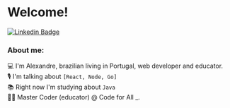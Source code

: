 # Welcome!

[![Linkedin Badge](https://img.shields.io/badge/LinkedIn-0077B5?style=for-the-badge&logo=linkedin&logoColor=white)](https://www.linkedin.com/in/alexandreatlima/)

### About me:
💻 I'm Alexandre, brazilian living in Portugal, web developer and educator.\
🎙 I'm talking about `[React, Node, Go]`\
📚 Right now I'm studying about `Java` \
👨‍💻 Master Coder (educator) @ Code for All _.

